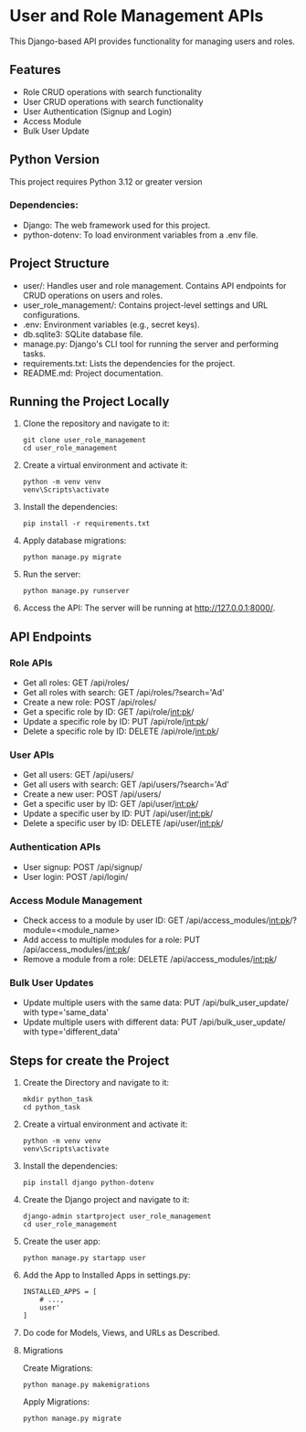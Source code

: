 # User and Role Management APIs

This Django-based API provides functionality for managing users and roles.

## Features
- Role CRUD operations with search functionality
- User CRUD operations with search functionality
- User Authentication (Signup and Login)
- Access Module
- Bulk User Update

## Python Version
This project requires Python 3.12 or greater version

### Dependencies:
- Django: The web framework used for this project.
- python-dotenv: To load environment variables from a .env file.

## Project Structure
- user/: Handles user and role management. Contains API endpoints for CRUD operations on users and roles.
- user_role_management/: Contains project-level settings and URL configurations.
- .env: Environment variables (e.g., secret keys).
- db.sqlite3: SQLite database file.
- manage.py: Django's CLI tool for running the server and performing tasks.
- requirements.txt: Lists the dependencies for the project.
- README.md: Project documentation.

## Running the Project Locally
1. Clone the repository and navigate to it:
    ```
    git clone user_role_management
    cd user_role_management
    ```

2. Create a virtual environment and activate it:
    ```
    python -m venv venv
    venv\Scripts\activate
    ```

3. Install the dependencies:
    ```
    pip install -r requirements.txt
    ```

4. Apply database migrations:
    ```
    python manage.py migrate
    ```

5. Run the server:
    ```
    python manage.py runserver
    ```

6. Access the API:
    The server will be running at http://127.0.0.1:8000/.


## API Endpoints

### Role APIs
- Get all roles: GET /api/roles/
- Get all roles with search: GET /api/roles/?search='Ad'
- Create a new role: POST /api/roles/
- Get a specific role by ID: GET /api/role/<int:pk>/
- Update a specific role by ID: PUT /api/role/<int:pk>/
- Delete a specific role by ID: DELETE /api/role/<int:pk>/

### User APIs
- Get all users: GET /api/users/
- Get all users with search: GET /api/users/?search='Ad'
- Create a new user: POST /api/users/
- Get a specific user by ID: GET /api/user/<int:pk>/
- Update a specific user by ID: PUT /api/user/<int:pk>/
- Delete a specific user by ID: DELETE /api/user/<int:pk>/

### Authentication APIs
- User signup: POST /api/signup/
- User login: POST /api/login/

### Access Module Management
- Check access to a module by user ID: GET /api/access_modules/<int:pk>/?module=<module_name>
- Add access to multiple modules for a role: PUT /api/access_modules/<int:pk>/
- Remove a module from a role: DELETE /api/access_modules/<int:pk>/

### Bulk User Updates
- Update multiple users with the same data: PUT /api/bulk_user_update/ with type='same_data'
- Update multiple users with different data: PUT /api/bulk_user_update/ with type='different_data'

## Steps for create the Project
1. Create the Directory and navigate to it:
    ```
    mkdir python_task
    cd python_task
    ```

2. Create a virtual environment and activate it:
    ```
    python -m venv venv
    venv\Scripts\activate
    ```

3. Install the dependencies:
    ```
    pip install django python-dotenv
    ```

4. Create the Django project and navigate to it:
    ```
    django-admin startproject user_role_management
    cd user_role_management
    ```

5. Create the user app:
    ```
    python manage.py startapp user
    ```

6. Add the App to Installed Apps in settings.py:
    ```
    INSTALLED_APPS = [
        # ...,
        user'
    ]
    ```

7. Do code for Models, Views, and URLs as Described.

8. Migrations

    Create Migrations:
    ```
    python manage.py makemigrations
    ```

    Apply Migrations:
    ```
    python manage.py migrate
    ```
